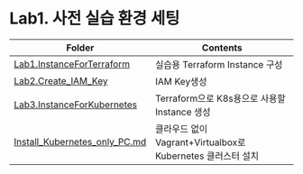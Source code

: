 # Lab1. 사전 실습 환경 세팅
| Folder | Contents                                                                                                    |
|-|-                                                                                                                   |
|[Lab1.InstanceForTerraform](Lab1.InstanceForTerraform)     | 실습용 Terraform Instance 구성                                                        |
|[Lab2.Create_IAM_Key](Lab2.Create_IAM_Key)           | IAM Key생성                                                                            |
|[Lab3.InstanceForKubernetes](Lab3.InstanceForKubernetes)    | Terraform으로 K8s용으로 사용할 Instance 생성                                          |
|[Install_Kubernetes_only_PC.md](Install_Kubernetes_only_PC.md) | 클라우드 없이 Vagrant+Virtualbox로 Kubernetes 클러스터 설치 |
